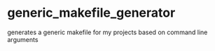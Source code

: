 generic_makefile_generator
==========================

generates a generic makefile for my projects based on command line arguments
